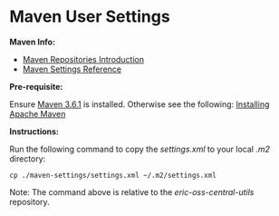 # Maven User Settings

<b>Maven Info:</b>

 - [Maven Repositories Introduction](https://maven.apache.org/guides/introduction/introduction-to-repositories.html)
 - [Maven Settings Reference](https://maven.apache.org/settings.html)

<b>Pre-requisite:</b>

Ensure [Maven 3.6.1](https://maven.apache.org/docs/3.6.1/release-notes.html) is installed.
Otherwise see the following: 
[Installing Apache Maven](https://maven.apache.org/install.html)

<b>Instructions:</b>

Run the following command to copy the <i>settings.xml</i> to your local <i>.m2</i> directory:
``` text
cp ./maven-settings/settings.xml ~/.m2/settings.xml
```
Note: The command above is relative to the <i>eric-oss-central-utils</i> repository.